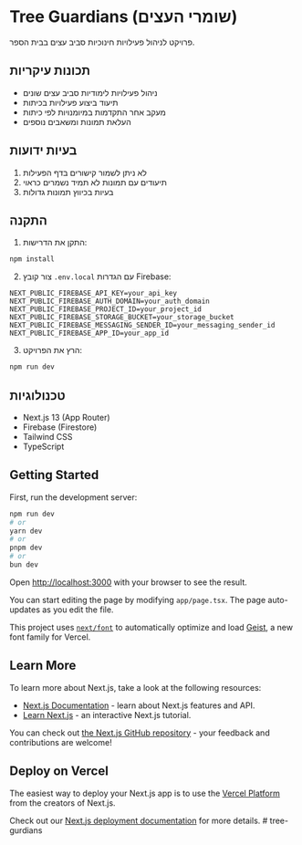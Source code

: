 # Tree Guardians (שומרי העצים)

פרויקט לניהול פעילויות חינוכיות סביב עצים בבית הספר.

## תכונות עיקריות

- ניהול פעילויות לימודיות סביב עצים שונים
- תיעוד ביצוע פעילויות בכיתות
- מעקב אחר התקדמות במיומנויות לפי כיתות
- העלאת תמונות ומשאבים נוספים

## בעיות ידועות

1. לא ניתן לשמור קישורים בדף הפעילות
2. תיעודים עם תמונות לא תמיד נשמרים כראוי
3. בעיות בכיווץ תמונות גדולות

## התקנה

1. התקן את הדרישות:
```bash
npm install
```

2. צור קובץ `.env.local` עם הגדרות Firebase:
```
NEXT_PUBLIC_FIREBASE_API_KEY=your_api_key
NEXT_PUBLIC_FIREBASE_AUTH_DOMAIN=your_auth_domain
NEXT_PUBLIC_FIREBASE_PROJECT_ID=your_project_id
NEXT_PUBLIC_FIREBASE_STORAGE_BUCKET=your_storage_bucket
NEXT_PUBLIC_FIREBASE_MESSAGING_SENDER_ID=your_messaging_sender_id
NEXT_PUBLIC_FIREBASE_APP_ID=your_app_id
```

3. הרץ את הפרויקט:
```bash
npm run dev
```

## טכנולוגיות

- Next.js 13 (App Router)
- Firebase (Firestore)
- Tailwind CSS
- TypeScript

## Getting Started

First, run the development server:

```bash
npm run dev
# or
yarn dev
# or
pnpm dev
# or
bun dev
```

Open [http://localhost:3000](http://localhost:3000) with your browser to see the result.

You can start editing the page by modifying `app/page.tsx`. The page auto-updates as you edit the file.

This project uses [`next/font`](https://nextjs.org/docs/app/building-your-application/optimizing/fonts) to automatically optimize and load [Geist](https://vercel.com/font), a new font family for Vercel.

## Learn More

To learn more about Next.js, take a look at the following resources:

- [Next.js Documentation](https://nextjs.org/docs) - learn about Next.js features and API.
- [Learn Next.js](https://nextjs.org/learn) - an interactive Next.js tutorial.

You can check out [the Next.js GitHub repository](https://github.com/vercel/next.js) - your feedback and contributions are welcome!

## Deploy on Vercel

The easiest way to deploy your Next.js app is to use the [Vercel Platform](https://vercel.com/new?utm_medium=default-template&filter=next.js&utm_source=create-next-app&utm_campaign=create-next-app-readme) from the creators of Next.js.

Check out our [Next.js deployment documentation](https://nextjs.org/docs/app/building-your-application/deploying) for more details.
#   t r e e - g u r d i a n s  
 